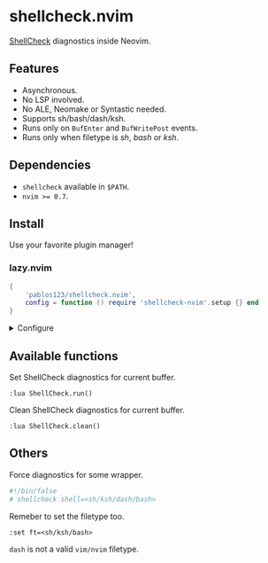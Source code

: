 # shellcheck.nvim
[ShellCheck](https://www.shellcheck.net/) diagnostics inside Neovim.

## Features
- Asynchronous.
- No LSP involved.
- No ALE, Neomake or Syntastic needed.
- Supports sh/bash/dash/ksh.
- Runs only on `BufEnter` and `BufWritePost` events.
- Runs only when filetype is _sh_, _bash_ or _ksh_.

## Dependencies
- `shellcheck` available in `$PATH`.
- `nvim >= 0.7`.

## Install
Use your favorite plugin manager!

### lazy.nvim
```lua
{
    'pablos123/shellcheck.nvim',
    config = function () require 'shellcheck-nvim'.setup {} end
}
```

<details>
<summary>Configure</summary>

```lua
{
    'pablos123/shellcheck.nvim',
    config = function ()
        -- Pass options to the shellcheck command.
        require 'shellcheck-nvim'.setup {
            shellcheck_options = { '-x', '--enable=all', },
        }
    end
}
```

</details>

## Available functions
Set ShellCheck diagnostics for current buffer.

```vim
:lua ShellCheck.run()
```

Clean ShellCheck diagnostics for current buffer.

```vim
:lua ShellCheck.clean()
```

## Others
Force diagnostics for some wrapper.

```bash
#!/bin/false
# shellcheck shell=<sh/ksh/dash/bash>
```
Remeber to set the filetype too.
```vim
:set ft=<sh/ksh/bash>
```
`dash` is not a valid `vim/nvim` filetype.
